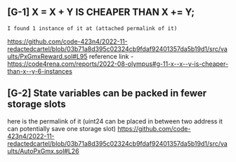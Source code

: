 ## [G-1] X = X + Y IS CHEAPER THAN X += Y;
    I found 1 instance of it at (attached permalink of it)
https://github.com/code-423n4/2022-11-redactedcartel/blob/03b71a8d395c02324cb9fdaf92401357da5b19d1/src/vaults/PxGmxReward.sol#L95
reference link - https://code4rena.com/reports/2022-08-olympus#g-11-x--x--y-is-cheaper-than-x--y-6-instances


## [G-2] State variables can be packed in fewer storage slots
here is the permalink of it (uint24 can be placed in between two address it can potentially save one storage slot)
https://github.com/code-423n4/2022-11-redactedcartel/blob/03b71a8d395c02324cb9fdaf92401357da5b19d1/src/vaults/AutoPxGmx.sol#L26


